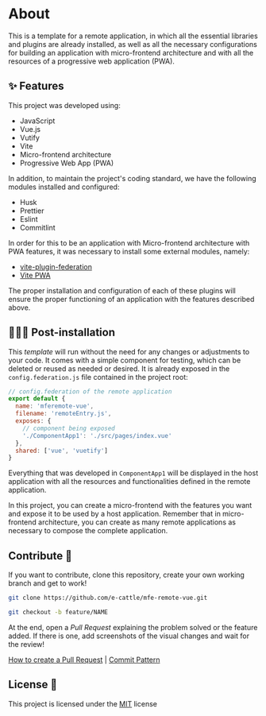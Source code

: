 # About

This is a template for a remote application, in which all the essential libraries and plugins are already installed, as well as all the necessary configurations for building an application with micro-frontend architecture and with all the resources of a progressive web application (PWA).

## ✨ Features

This project was developed using:

- JavaScript
- Vue.js
- Vutify
- Vite
- Micro-frontend architecture
- Progressive Web App (PWA)

In addition, to maintain the project's coding standard, we have the following modules installed and configured:

- Husk
- Prettier
- Eslint
- Commitlint

In order for this to be an application with Micro-frontend architecture with PWA features, it was necessary to install some external modules, namely:

- [vite-plugin-federation](https://github.com/originjs/vite-plugin-federation)
- [Vite PWA](https://vite-pwa-org.netlify.app/)

The proper installation and configuration of each of these plugins will ensure the proper functioning of an application with the features described above.

## 👩🏿‍💻 Post-installation

This _template_ will run without the need for any changes or adjustments to your code. It comes with a simple component for testing, which can be deleted or reused as needed or desired. It is already exposed in the `config.federation.js` file contained in the project root:

```javascript
// config.federation of the remote application
export default {
  name: 'mferemote-vue',
  filename: 'remoteEntry.js',
  exposes: {
    // component being exposed
    './ComponentApp1': './src/pages/index.vue'
  },
  shared: ['vue', 'vuetify']
}
```

Everything that was developed in `ComponentApp1` will be displayed in the host application with all the resources and functionalities defined in the remote application.

In this project, you can create a micro-frontend with the features you want and expose it to be used by a host application. Remember that in micro-frontend architecture, you can create as many remote applications as necessary to compose the complete application.

## Contribute 🚀

If you want to contribute, clone this repository, create your own working branch and get to work!

```bash
git clone https://github.com/e-cattle/mfe-remote-vue.git
```

```bash
git checkout -b feature/NAME
```

At the end, open a _Pull Request_ explaining the problem solved or the feature added. If there is one, add screenshots of the visual changes and wait for the review!

[How to create a Pull Request](https://www.atlassian.com/br/git/tutorials/making-a-pull-request) | [Commit Pattern](https://gist.github.com/joshbuchea/6f47e86d2510bce28f8e7f42ae84c716)

## License 📃

This project is licensed under the [MIT](./LICENSE) license
